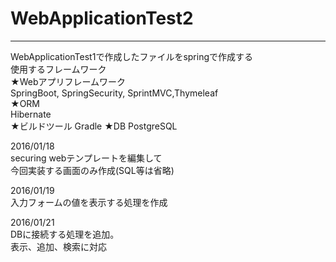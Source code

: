 # WebApplicationTest2



-------------------------------------------------------------------  
WebApplicationTest1で作成したファイルをspringで作成する  
使用するフレームワーク  
★Webアプリフレームワーク  
SpringBoot, SpringSecurity, SprintMVC,Thymeleaf  
★ORM  
Hibernate  
★ビルドツール
Gradle 
★DB
PostgreSQL

2016/01/18  
securing webテンプレートを編集して  
今回実装する画面のみ作成(SQL等は省略)  

2016/01/19  
入力フォームの値を表示する処理を作成  
  
2016/01/21  
DBに接続する処理を追加。  
表示、追加、検索に対応  
